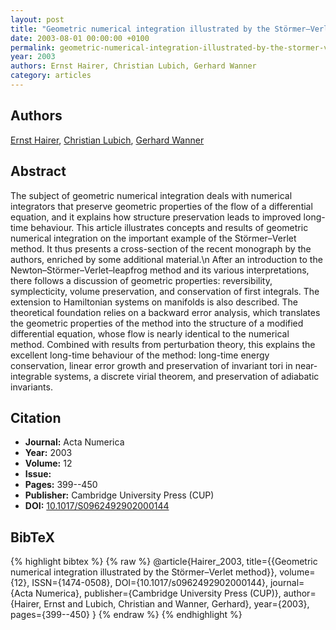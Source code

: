 ```yaml
---
layout: post
title: "Geometric numerical integration illustrated by the Störmer–Verlet method"
date: 2003-08-01 00:00:00 +0100
permalink: geometric-numerical-integration-illustrated-by-the-stormer-verlet-method
year: 2003
authors: Ernst Hairer, Christian Lubich, Gerhard Wanner
category: articles
---
```

 
## Authors
[Ernst Hairer](authors/ernst_hairer), [Christian Lubich](authors/christian_lubich), [Gerhard Wanner](authors/gerhard_wanner)
 
## Abstract
The subject of geometric numerical integration deals with numerical integrators that preserve geometric properties of the flow of a differential equation, and it explains how structure preservation leads to improved long-time behaviour. This article illustrates concepts and results of geometric numerical integration on the important example of the Störmer–Verlet method. It thus presents a cross-section of the recent monograph by the authors, enriched by some additional material.\n After an introduction to the Newton–Störmer–Verlet–leapfrog method and its various interpretations, there follows a discussion of geometric properties: reversibility, symplecticity, volume preservation, and conservation of first integrals. The extension to Hamiltonian systems on manifolds is also described. The theoretical foundation relies on a backward error analysis, which translates the geometric properties of the method into the structure of a modified differential equation, whose flow is nearly identical to the numerical method. Combined with results from perturbation theory, this explains the excellent long-time behaviour of the method: long-time energy conservation, linear error growth and preservation of invariant tori in near-integrable systems, a discrete virial theorem, and preservation of adiabatic invariants.
 
## Citation
- **Journal:** Acta Numerica
- **Year:** 2003
- **Volume:** 12
- **Issue:** 
- **Pages:** 399--450
- **Publisher:** Cambridge University Press (CUP)
- **DOI:** [10.1017/S0962492902000144](https://doi.org/10.1017/S0962492902000144)
 
## BibTeX
{% highlight bibtex %}
{% raw %}
@article{Hairer_2003,
  title={{Geometric numerical integration illustrated by the Störmer–Verlet method}},
  volume={12},
  ISSN={1474-0508},
  DOI={10.1017/s0962492902000144},
  journal={Acta Numerica},
  publisher={Cambridge University Press (CUP)},
  author={Hairer, Ernst and Lubich, Christian and Wanner, Gerhard},
  year={2003},
  pages={399--450}
}
{% endraw %}
{% endhighlight %}
 
